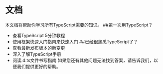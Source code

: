 # 文档
本文档将帮助你学习所有TypeScript需要的知识。
##第一次用TypeScript？
- 查看TypeScript 5分钟教程
- 使用框架快速入门指南来快速入门
##已经很熟悉TypeScript了？
- 查看最新发布版本的新变更
- 深入了解TypeScript手册
- 阅读.d.ts文件书写指南
如果您还有其他问题无法找到答案，请告诉我们，以便我们提供更好的帮助。
